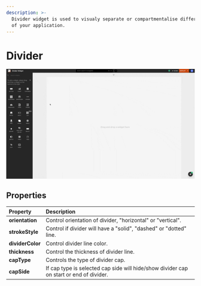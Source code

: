 ```yaml
---
description: >-
  Divider widget is used to visualy separate or compartmentalise different parts
  of your application.
---
```


# Divider

![](../.gitbook/assets/cleanshot-2021-07-17-at-22.12.03.gif)

## Properties

| Property | Description |
| :--- | :--- |
| **orientation** | Control orientation of divider, "horizontal" or "vertical". |
| **strokeStyle** | Control if divider will have a "solid", "dashed" or "dotted" line. |
| **dividerColor** | Control divider line color. |
| **thickness** | Control the thickness of divider line. |
| **capType** | Controls the type of divider cap. |
| **capSide** | If cap type is selected cap side will hide/show divider cap on start or end of divider. |

